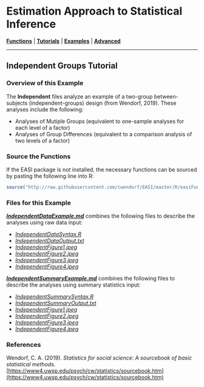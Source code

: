 # Estimation Approach to Statistical Inference

[**Functions**](../../Functions) | 
[**Tutorials**](../../Tutorials) | 
[**Examples**](../../Examples) | 
[**Advanced**](../../Advanced)

---

## Independent Groups Tutorial

### Overview of this Example

The **Independent** files analyze an example of a two-group between-subjects (independent-groups) design (from Wendorf, 2019). These analyses include the following:

- Analyses of Mutiple Groups (equivalent to one-sample analyses for each level of a factor)
- Analyses of Group Differences (equivalent to a comparison analysis of two levels of a factor)

### Source the Functions

If the EASI package is not installed, the necessary functions can be sourced by pasting the following line into R:
```r
source("http://raw.githubusercontent.com/cwendorf/EASI/master/R/easiFunctions.R")
```

### Files for this Example

[**_IndependentDataExample.md_**](./IndependentDataExample.md) combines the following files to describe the analyses using raw data input:

- [_IndependentDataSyntax.R_](./IndependentDataSyntax.R)
- [_IndependentDataOutput.txt_](./IndependentDataOutput.txt)
- [_IndependentFigure1.jpeg_](./IndependentFigure1.jpeg)
- [_IndependentFigure2.jpeg_](./IndependentFigure2.jpeg)
- [_IndependentFigure3.jpeg_](./IndependentFigure3.jpeg) 
- [_IndependentFigure4.jpeg_](./IndependentFigure4.jpeg)

[**_IndependentSummaryExample.md_**](./IndependentSummaryExample.md) combines the following files to describe the analyses using summary statistics input:

- [_IndependentSummarySyntax.R_](./IndependentSummarySyntax.R)
- [_IndependentSummaryOutput.txt_](./IndependentSummaryOutput.txt)
- [_IndependentFigure1.jpeg_](./IndependentFigure1.jpeg)
- [_IndependentFigure2.jpeg_](./IndependentFigure2.jpeg)
- [_IndependentFigure3.jpeg_](./IndependentFigure3.jpeg)
- [_IndependentFigure4.jpeg_](./IndependentFigure4.jpeg) 

### References

Wendorf, C. A. (2019). _Statistics for social science: A sourcebook of basic statistical methods._ [https://www4.uwsp.edu/psych/cw/statistics/sourcebook.htm](https://www4.uwsp.edu/psych/cw/statistics/sourcebook.htm)

